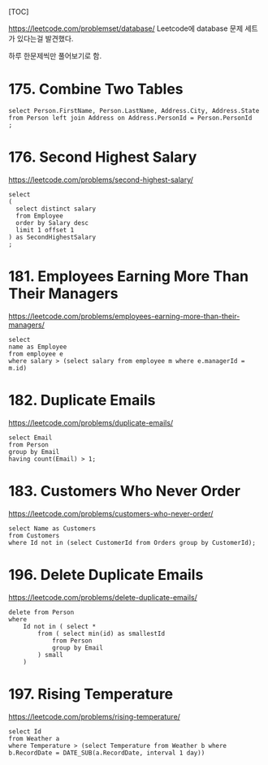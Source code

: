 [TOC]

https://leetcode.com/problemset/database/
Leetcode에 database 문제 세트가 있다는걸 발견했다.

하루 한문제씩만 풀어보기로 함.

# 175. Combine Two Tables



```
select Person.FirstName, Person.LastName, Address.City, Address.State
from Person left join Address on Address.PersonId = Person.PersonId
;
```

# 176. Second Highest Salary

https://leetcode.com/problems/second-highest-salary/

```
select
(
  select distinct salary
  from Employee
  order by Salary desc
  limit 1 offset 1
) as SecondHighestSalary
;    
```

# 181. Employees Earning More Than Their Managers

https://leetcode.com/problems/employees-earning-more-than-their-managers/

```
select
name as Employee
from employee e
where salary > (select salary from employee m where e.managerId = m.id)
```

# 182. Duplicate Emails

https://leetcode.com/problems/duplicate-emails/

```
select Email
from Person
group by Email
having count(Email) > 1;
```

# 183. Customers Who Never Order

https://leetcode.com/problems/customers-who-never-order/

```
select Name as Customers
from Customers
where Id not in (select CustomerId from Orders group by CustomerId);

```

# 196. Delete Duplicate Emails

https://leetcode.com/problems/delete-duplicate-emails/

```
delete from Person
where
    Id not in ( select *
        from ( select min(id) as smallestId
            from Person
            group by Email
        ) small
    )

```


# 197. Rising Temperature

https://leetcode.com/problems/rising-temperature/

```
select Id
from Weather a
where Temperature > (select Temperature from Weather b where b.RecordDate = DATE_SUB(a.RecordDate, interval 1 day))
```
